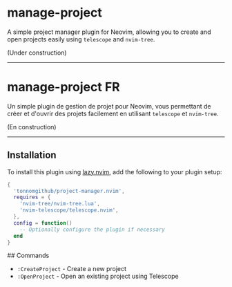 # manage-project

A simple project manager plugin for Neovim, allowing you to create and open projects easily using `telescope` and `nvim-tree`.

(Under construction)

---

# manage-project FR 

Un simple plugin de gestion de projet pour Neovim, vous permettant de créer et d'ouvrir des projets facilement en utilisant `telescope` et `nvim-tree`.

(En construction)

---

## Installation

To install this plugin using [lazy.nvim](https://github.com/folke/lazy.nvim), add the following to your plugin setup:

```lua
{
  'tonnomgithub/project-manager.nvim',
  requires = {
    'nvim-tree/nvim-tree.lua',
    'nvim-telescope/telescope.nvim',
  },
  config = function()
    -- Optionally configure the plugin if necessary
  end
}
```

## Commands

- `:CreateProject` - Create a new project
- `:OpenProject` - Open an existing project using Telescope
